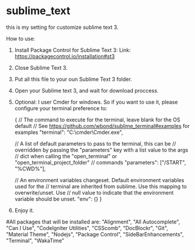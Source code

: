 # sublime_text

this is my setting for customize sublime text 3.

How to use:
1. Install Package Control for Sublime Text 3:
   Link: https://packagecontrol.io/installation#st3
   
2. Close Sublime Text 3.
   
4. Put all this file to your oun Sublime Text 3 folder.

5. Open your Sublime text 3, and wait for download proccess.

6. Optional:
   I user Cmder for windows. So if you want to use it, please
   configure your terminal preference to:
   
   {
      // The command to execute for the terminal, leave blank for the OS default
      // See https://github.com/wbond/sublime_terminal#examples for examples
      "terminal": "C:\\cmder\\Cmder.exe",

      // A list of default parameters to pass to the terminal, this can be
      // overridden by passing the "parameters" key with a list value to the args
      // dict when calling the "open_terminal" or "open_terminal_project_folder"
      // commands
      "parameters": ["/START", "%CWD%"],

      // An environment variables changeset. Default environment variables used for the
      // terminal are inherited from sublime. Use this mapping to overwrite/unset. Use
      // null value to indicate that the environment variable should be unset.
      "env": {}
    }

7. Enjoy it.


#All packages that will be installed are:
    "Alignment",
		"All Autocomplete",
		"Can I Use",
		"CodeIgniter Utilities",
		"CSScomb",
		"DocBlockr",
		"Git",
		"Material Theme",
		"Nodejs",
		"Package Control",
		"SideBarEnhancements",
		"Terminal",
		"WakaTime"
